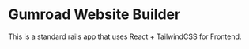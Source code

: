 # Gumroad Website Builder

This is a standard rails app that uses React + TailwindCSS for Frontend.
